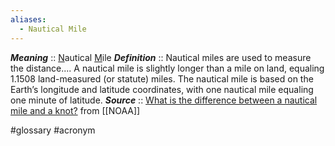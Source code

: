 ```yaml
---
aliases:
  - Nautical Mile
---
```

***Meaning*** :: <u>N</u>autical <u>M</u>ile
***Definition***    :: Nautical miles are used to measure the distance.... A nautical mile is slightly longer than a mile on land, equaling 1.1508 land-measured (or statute) miles. The nautical mile is based on the Earth’s longitude and latitude coordinates, with one nautical mile equaling one minute of latitude.
***Source***         :: [What is the difference between a nautical mile and a knot?](https://oceanservice.noaa.gov/facts/nautical-mile-knot.html) from [[NOAA]]

#glossary #acronym